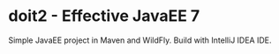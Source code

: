 # doit2 - Effective JavaEE 7

Simple JavaEE project in Maven and WildFly. Build with IntelliJ IDEA IDE.
